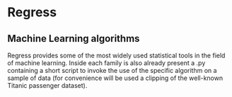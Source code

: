 # Regress
## Machine Learning algorithms 

Regress provides some of the most widely used statistical tools in the field of machine learning. 
Inside each family is also already present a .py containing a short script to invoke the use of the specific algorithm on a sample of data (for convenience will be used a clipping of the well-known Titanic passenger dataset).
